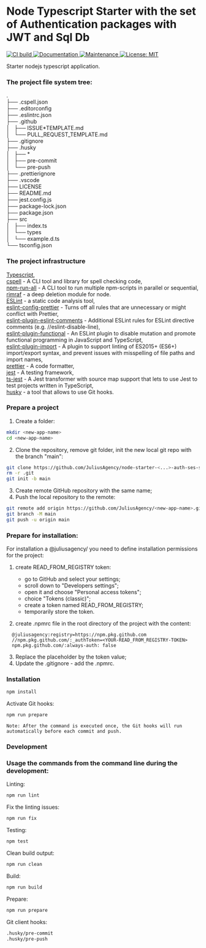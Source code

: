 # Node Typescript Starter with the set of Authentication packages with JWT and Sql Db

<p>
  <a href="https://github.com/JuliusAgency/node-starter-with-auth-ses-sql/actions/workflows/ci-build.yaml" target="_blank">
    <img alt="CI build" src="https://github.com/JuliusAgency/node-starter-with-auth-ses-sql/actions/workflows/ci-build.yaml/badge.svg?branch=main" />
  </a>
  <a href="https://github.com/JuliusAgency/node-starter-with-auth-ses-sql#readme" target="_blank">
    <img alt="Documentation" src="https://img.shields.io/badge/documentation-yes-brightgreen.svg" />
  </a>
  <a href="https://github.com/JuliusAgency/node-starter-with-auth-ses-sql/graphs/commit-activity" target="_blank">
    <img alt="Maintenance" src="https://img.shields.io/badge/Maintained%3F-yes-green.svg" />
  </a>
  <a href="https://github.com/JuliusAgency/node-starter-with-auth-ses-sql/blob/master/LICENSE" target="_blank">
    <img alt="License: MIT" src="https://img.shields.io/badge/License-MIT-yellow.svg" />
  </a>
</p>

Starter nodejs typescript application.

### The project file system tree:

.  
├── .cspell.json  
├── .editorconfig  
├── .eslintrc.json  
├── .github  
│   ├── ISSUE*TEMPLATE.md  
│   └── PULL_REQUEST_TEMPLATE.md  
├── .gitignore  
├── .husky  
│   ├── *  
│   ├── pre-commit  
│   └── pre-push  
├── .prettierignore  
├── .vscode  
├── LICENSE  
├── README.md  
├── jest.config.js  
├── package-lock.json  
├── package.json  
├── src  
│   ├── index.ts  
│   └── types  
│   └── example.d.ts  
└── tsconfig.json

### The project infrastructure

[Typescript](http://www.typescriptlang.org/),  
[cspell](https://www.npmjs.com/package/cspell) - A CLI tool and library for spell checking code,  
[npm-run-all](https://www.npmjs.com/package/npm-run-all) - A CLI tool to run multiple npm-scripts in parallel or sequential,  
[rimraf](https://www.npmjs.com/package/rimraf) - a deep deletion module for node.  
[ESLint](https://www.npmjs.com/package/eslint) - a static code analysis tool,  
[eslint-config-prettier](https://www.npmjs.com/package/eslint-config-prettier) - Turns off all rules that are unnecessary or might conflict with Prettier,  
[eslint-plugin-eslint-comments](https://www.npmjs.com/package/eslint-plugin-eslint-comments) - Additional ESLint rules for ESLint directive comments (e.g. //eslint-disable-line),  
[eslint-plugin-functional](https://www.npmjs.com/package/eslint-plugin-functional) - An ESLint plugin to disable mutation and promote functional programming in JavaScript and TypeScript,  
[eslint-plugin-import](https://www.npmjs.com/package/eslint-plugin-import) - A plugin to support linting of ES2015+ (ES6+) import/export syntax, and prevent issues with misspelling of file paths and import names,  
[prettier](https://www.npmjs.com/package/prettier) - A code formatter,  
[jest](https://www.npmjs.com/package/jest) - A testing framework,  
[ts-jest](https://www.npmjs.com/package/ts-jest) - A Jest transformer with source map support that lets to use Jest to test projects written in TypeScript,  
[husky](https://www.npmjs.com/package/husky) - a tool that allows to use Git hooks.

### Prepare a project

1. Create a folder:

```bash
mkdir <new-app-name>
cd <new-app-name>
```

2. Clone the repository, remove git folder, init the new local git repo with the branch "main":

```bash
git clone https://github.com/JuliusAgency/node-starter-<...>-auth-ses-sql.git .
rm -r .git
git init -b main
```

3. Create remote GitHub repository with the same name;
4. Push the local repository to the remote:

```bash
git remote add origin https://github.com/JuliusAgency/<new-app-name>.git
git branch -M main
git push -u origin main
```

### Prepare for installation:

For installation a @juliusagency/<package-name> you need to define installation permissions for the project:

1. create READ_FROM_REGISTRY token:

   - go to GitHub and select your settings;
   - scroll down to "Developers settings";
   - open it and choose "Personal access tokens";
   - choice "Tokens (classic)";
   - create a token named READ_FROM_REGISTRY;
   - temporarily store the token.

2. create .npmrc file in the root directory of the project with the content:

```
  @juliusagency:registry=https://npm.pkg.github.com
  //npm.pkg.github.com/:_authToken=<YOUR-READ_FROM_REGISTRY-TOKEN>
  npm.pkg.github.com/:always-auth: false
```

3. Replace the placeholder by the token value;
4. Update the .gitignore - add the .npmrc.

### Installation

```bash
npm install
```

Activate Git hooks:

```bash
npm run prepare
```

    Note: After the command is executed once, the Git hooks will run automatically before each commit and push.

### Development

### Usage the commands from the command line during the development:

Linting:

```bash
npm run lint
```

Fix the linting issues:

```bash
npm run fix
```

Testing:

```bash
npm test
```

Clean build output:

```bash
npm run clean
```

Build:

```bash
npm run build
```

Prepare:

```bash
npm run prepare
```

Git client hooks:

```bash
.husky/pre-commit
.husky/pre-push
```
